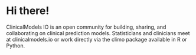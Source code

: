 # Hi there!

ClinicalModels IO is an open community for building, sharing, and collaborating on clinical prediction models. Statisticians and clinicians meet at clinicalmodels.io or work directly via the climo package available in R or Python.
